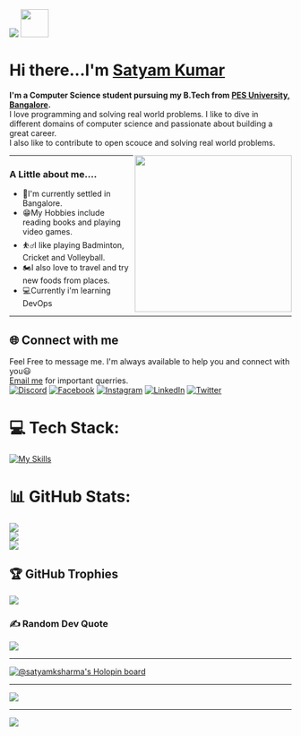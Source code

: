 <img src="https://raw.githubusercontent.com/satyamksharma/my-pics/main/Banner-7.png?token=GHSAT0AAAAAACHQRDAM5C5JS22YD63LBORUZIO4TBQ">
<img src="https://media.giphy.com/media/26gslMAdctNhu6YnK/giphy.gif" width="50"><h1>Hi there...I'm <a href = "https://linkedin.com/in/satyamksharma">Satyam Kumar</a></h1>



<b>I'm a Computer Science student pursuing my B.Tech from [PES University, Bangalore](https://www.pes.edu).</b><br>
I love programming and solving real world problems. I like to dive in different domains of computer science and passionate about building a great career.<br>
I also like to contribute to open scouce and solving real world problems.

<img align='right' src="https://media.giphy.com/media/jdPMeyv9rn0hZHh8n9/giphy.gif" width="280">

<hr></hr>
<h3>A Little about me....</h3>
<ul>
 <li>📍I'm currently settled in Bangalore.</li>
 <li>😁My Hobbies include reading books and playing video games.</li>
 <li>⛹️‍♂️I like playing Badminton, Cricket and Volleyball.</li>
 <li>🏍I also love to travel and try new foods from places.</li>
 <li>💻Currently i'm learning DevOps</li>
</ul>
<hr></hr>

## 🌐 Connect with me
Feel Free to message me. I'm always available to help you and connect with you😃<br>
<a href = "mailto:ksatyam433@gmail.com">Email me</a> for important querries. <br>
[![Discord](https://img.shields.io/badge/Discord-%237289DA.svg?logo=discord&logoColor=white)](htttps://discord.gg/Satya#6932) [![Facebook](https://img.shields.io/badge/Facebook-%231877F2.svg?logo=Facebook&logoColor=white)](https://facebook.com/Satyamkumar9980) [![Instagram](https://img.shields.io/badge/Instagram-%23E4405F.svg?logo=Instagram&logoColor=white)](https://instagram.com/satyaa___) [![LinkedIn](https://img.shields.io/badge/LinkedIn-%230077B5.svg?logo=linkedin&logoColor=white)](https://linkedin.com/in/satyamksharma) [![Twitter](https://img.shields.io/badge/Twitter-%231DA1F2.svg?logo=Twitter&logoColor=white)](https://twitter.com/SatyamK51033858) 

# 💻 Tech Stack:
[![My Skills](https://skillicons.dev/icons?i=atom,bash,bootstrap,c,cpp,cloudflare,codepen,css,django,express,figma,git,github,heroku,html,js,linux,matlab,mongodb,nextjs,nodejs,ps,postman,py,react,redux,tailwind,vite,vue,vscode,&perline=16)](https://skillicons.dev)


# 📊 GitHub Stats:

![](https://github-readme-stats.vercel.app/api?username=satyamksharma&theme=dark&hide_border=false&include_all_commits=true&count_private=true)<br/>
![](https://github-readme-streak-stats.herokuapp.com/?user=satyamksharma&theme=dark&hide_border=false)<br/>
![](https://github-readme-stats.vercel.app/api/top-langs/?username=satyamksharma&theme=dark&hide_border=false&include_all_commits=true&count_private=true&layout=compact)

## 🏆 GitHub Trophies
![](https://github-profile-trophy.vercel.app/?username=satyamksharma&theme=monokai&no-frame=false&no-bg=false&margin-w=4)

### ✍️ Random Dev Quote
![](https://quotes-github-readme.vercel.app/api?type=horizontal&theme=radical)

---
[![@satyamksharma's Holopin board](https://holopin.me/satyamksharma)](https://holopin.io/@satyamksharma)

---
<img src="https://img1.niftyimages.com/4gph/ujmr/0hbi?name=Satyam%20Kumar">


---
[![](https://visitcount.itsvg.in/api?id=satyamksharma&icon=0&color=0)](https://visitcount.itsvg.in)

